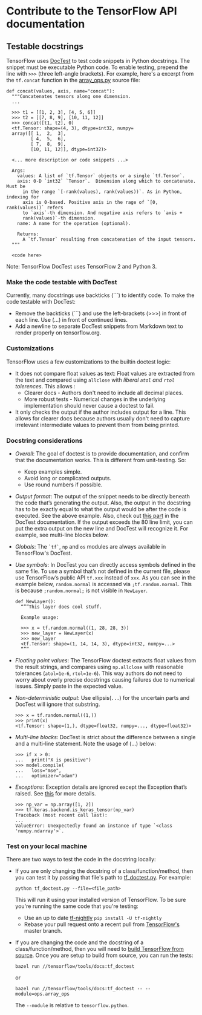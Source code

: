 # Contribute to the TensorFlow API documentation

## Testable docstrings

TensorFlow uses [DocTest](https://docs.python.org/3/library/doctest.html) to
test code snippets in Python docstrings. The snippet must be executable Python
code. To enable testing, prepend the line with `>>>` (three left-angle
brackets). For example, here's a excerpt from the `tf.concat` function in the
[array_ops.py](https://www.tensorflow.org/code/tensorflow/python/ops/array_ops.py)
source file:

```
def concat(values, axis, name="concat"):
  """Concatenates tensors along one dimension.
  ...

  >>> t1 = [[1, 2, 3], [4, 5, 6]]
  >>> t2 = [[7, 8, 9], [10, 11, 12]]
  >>> concat([t1, t2], 0)
  <tf.Tensor: shape=(4, 3), dtype=int32, numpy=
  array([[ 1,  2,  3],
         [ 4,  5,  6],
         [ 7,  8,  9],
         [10, 11, 12]], dtype=int32)>

  <... more description or code snippets ...>

  Args:
    values: A list of `tf.Tensor` objects or a single `tf.Tensor`.
    axis: 0-D `int32` `Tensor`.  Dimension along which to concatenate. Must be
      in the range `[-rank(values), rank(values))`. As in Python, indexing for
      axis is 0-based. Positive axis in the rage of `[0, rank(values))` refers
      to `axis`-th dimension. And negative axis refers to `axis +
      rank(values)`-th dimension.
    name: A name for the operation (optional).

    Returns:
      A `tf.Tensor` resulting from concatenation of the input tensors.
  """

  <code here>
```

Note: TensorFlow DocTest uses TensorFlow 2 and Python 3.

### Make the code testable with DocTest

Currently, many docstrings use backticks (```) to identify code. To make the
code testable with DocTest:

- Remove the backticks (```) and use the left-brackets (>>>) in front of each
  line. Use (...) in front of continued lines.
- Add a newline to separate DocTest snippets from Markdown text to
  render properly on tensorflow.org.

### Customizations

TensorFlow uses a few customizations to the builtin doctest logic:

- It does not compare float values as text: Float values are extracted from
  the text and compared using `allclose` with _liberal `atol` and `rtol`
  tolerences_. This allows :
  - Clearer docs - Authors don't need to include all decimal places.
  - More robust tests - Numerical changes in the underlying implementation
    should never cause a doctest to fail.
- It only checks the output if the author includes output for a line. This
  allows for clearer docs because authors usually don't need to capture
  irrelevant intermediate values to prevent them from being printed.

### Docstring considerations

- _Overall_: The goal of doctest is to provide documentation, and confirm that
  the documentation works. This is different from unit-testing. So:
  - Keep examples simple.
  - Avoid long or complicated outputs.
  - Use round numbers if possible.
- _Output format_: The output of the snippet needs to be directly beneath the
  code that’s generating the output. Also, the output in the docstring has to
  be exactly equal to what the output would be after the code is executed. See
  the above example. Also, check out
  [this part](https://docs.python.org/3/library/doctest.html#warnings) in the
  DocTest documentation. If the output exceeds the 80 line limit, you can put
  the extra output on the new line and DocTest will recognize it. For example,
  see multi-line blocks below.
- _Globals_: The <code>&#96;tf&#96;</code>, `np` and `os` modules are always
  available in TensorFlow's DocTest.
- _Use symbols_: In DocTest you can directly access symbols defined in the
  same file. To use a symbol that’s not defined in the current file, please
  use TensorFlow’s public API `tf.xxx` instead of `xxx`. As you can see in the
  example below, <code>random.normal</code> is accessed via
  <code>;tf.random.normal</code>. This is because
  <code>;random.normal;</code> is not visible in `NewLayer`.

  ```
  def NewLayer():
    “””This layer does cool stuff.

    Example usage:

    >>> x = tf.random.normal((1, 28, 28, 3))
    >>> new_layer = NewLayer(x)
    >>> new_layer
    <tf.Tensor: shape=(1, 14, 14, 3), dtype=int32, numpy=...>
    “””
  ```

- _Floating point values_: The TensorFlow doctest extracts float values from
  the result strings, and compares using `np.allclose` with reasonable
  tolerances (`atol=1e-6`, `rtol=1e-6`). This way authors do not need to worry
  about overly precise docstrings causing failures due to numerical issues.
  Simply paste in the expected value.

- _Non-deterministic output_: Use ellipsis(`...`) for the uncertain parts and
  DocTest will ignore that substring.

  ```
  >>> x = tf.random.normal((1,))
  >>> print(x)
  <tf.Tensor: shape=(1,), dtype=float32, numpy=..., dtype=float32)>
  ```

- _Multi-line blocks_: DocTest is strict about the difference between a single
  and a multi-line statement. Note the usage of (...) below:

  ```
  >>> if x > 0:
  ...   print("X is positive")
  >>> model.compile(
  ...   loss="mse",
  ...   optimizer="adam")
  ```

- _Exceptions_: Exception details are ignored except the Exception that’s
  raised. See
  [this](https://docs.python.org/3/library/doctest.html#doctest.IGNORE_EXCEPTION_DETAIL)
  for more details.

  ```
  >>> np_var = np.array([1, 2])
  >>> tf.keras.backend.is_keras_tensor(np_var)
  Traceback (most recent call last):
  ...
  ValueError: Unexpectedly found an instance of type `<class 'numpy.ndarray'>`.
  ```

### Test on your local machine

There are two ways to test the code in the docstring locally:

- If you are only changing the docstring of a class/function/method, then you
  can test it by passing that file's path to
  [tf_doctest.py](https://www.tensorflow.org/code/tensorflow/tools/docs/tf_doctest.py).
  For example:

  <pre class="prettyprint lang-bsh">
  <code class="devsite-terminal">python tf_doctest.py --file=&lt;file_path&gt;</code>
  </pre>

  This will run it using your installed version of TensorFlow. To be sure
  you're running the same code that you're testing:

  - Use an up to date [tf-nightly](https://pypi.org/project/tf-nightly/)
    `pip install -U tf-nightly`
  - Rebase your pull request onto a recent pull from
    [TensorFlow's](https://github.com/tensorflow/tensorflow) master branch.

- If you are changing the code and the docstring of a class/function/method,
  then you will need to
  [build TensorFlow from source](../../install/source.md). Once you are setup
  to build from source, you can run the tests:

  <pre class="prettyprint lang-bsh">
  <code class="devsite-terminal">bazel run //tensorflow/tools/docs:tf_doctest</code>
  </pre>

  or

  <pre class="prettyprint lang-bsh">
  <code class="devsite-terminal">bazel run //tensorflow/tools/docs:tf_doctest -- --module=ops.array_ops</code>
  </pre>

  The `--module` is relative to `tensorflow.python`.
